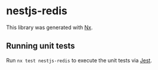 # nestjs-redis

This library was generated with [Nx](https://nx.dev).

## Running unit tests

Run `nx test nestjs-redis` to execute the unit tests via [Jest](https://jestjs.io).
